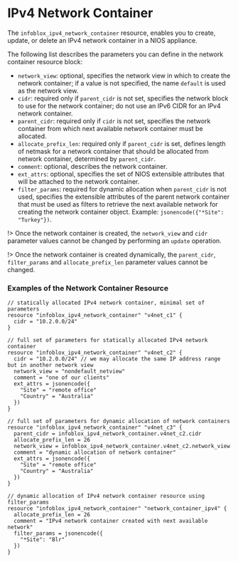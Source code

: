 # IPv4 Network Container

The `infoblox_ipv4_network_container` resource, enables you to create, update,
or delete an IPv4 network container in a NIOS appliance.

The following list describes the parameters you can define in the network container
resource block:

* `network_view`: optional, specifies the network view in which to create the network container; if a value is not specified, the name `default` is used as the network view.
* `cidr`: required only if `parent_cidr` is not set, specifies the network block to use for the network container; do not use an IPv6 CIDR for an IPv4 network container.
* `parent_cidr`: required only if `cidr` is not set, specifies the network container from which next available network container must be allocated.
* `allocate_prefix_len`: required only if `parent_cidr` is set, defines length of netmask for a network container that should be allocated from network container, determined by `parent_cidr`.
* `comment`: optional, describes the network container.
* `ext_attrs`: optional, specifies the set of NIOS extensible attributes that will be attached to the network container.
* `filter_params`: required for dynamic allocation when `parent_cidr` is not used, specifies the extensible attributes of the parent network container that must be used as filters to retrieve the next available network for creating the network container object. Example: `jsonencode({"*Site": "Turkey"})`.

!> Once the network container is created, the `network_view` and `cidr` parameter values cannot be changed by performing an `update` operation.

!> Once the network container is created dynamically, the `parent_cidr`, `filter_params` and `allocate_prefix_len` parameter values cannot be changed.

### Examples of the Network Container Resource

```hcl
// statically allocated IPv4 network container, minimal set of parameters
resource "infoblox_ipv4_network_container" "v4net_c1" {
  cidr = "10.2.0.0/24"
}

// full set of parameters for statically allocated IPv4 network container
resource "infoblox_ipv4_network_container" "v4net_c2" {
  cidr = "10.2.0.0/24" // we may allocate the same IP address range but in another network view
  network_view = "nondefault_netview"
  comment = "one of our clients"
  ext_attrs = jsonencode({
    "Site" = "remote office"
    "Country" = "Australia"
  })
}

// full set of parameters for dynamic allocation of network containers
resource "infoblox_ipv4_network_container" "v4net_c3" {
  parent_cidr = infoblox_ipv4_network_container.v4net_c2.cidr
  allocate_prefix_len = 26
  network_view = infoblox_ipv4_network_container.v4net_c2.network_view
  comment = "dynamic allocation of network container"
  ext_attrs = jsonencode({
    "Site" = "remote office"
    "Country" = "Australia"
  })
}

// dynamic allocation of IPv4 network container resource using filter_params
resource "infoblox_ipv4_network_container" "network_container_ipv4" {
  allocate_prefix_len = 26
  comment = "IPv4 network container created with next available network"
  filter_params = jsonencode({
    "*Site": "Blr"
  })
}
```
